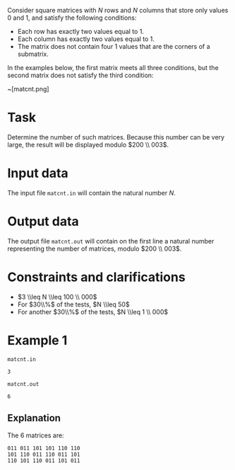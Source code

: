 Consider square matrices with $N$ rows and $N$ columns that store only values $0$ and $1$, and satisfy the following conditions:

* Each row has exactly two values equal to $1$.
* Each column has exactly two values equal to $1$.
* The matrix does not contain four $1$ values that are the corners of a submatrix.

In the examples below, the first matrix meets all three conditions, but the second matrix does not satisfy the third condition:

~[matcnt.png]

# Task
Determine the number of such matrices. Because this number can be very large, the result will be displayed modulo $200 \\ 003$.

# Input data

The input file `matcnt.in` will contain the natural number $N$.

# Output data

The output file `matcnt.out` will contain on the first line a natural number representing the number of matrices, modulo $200 \\ 003$.

# Constraints and clarifications

* $3 \\leq N \\leq 100 \\ 000$
* For $30\\%$ of the tests, $N \\leq 50$
* For another $30\\%$ of the tests, $N \\leq 1 \\ 000$

# Example 1

`matcnt.in`
```
3
```

`matcnt.out`
```
6
```

## Explanation

The $6$ matrices are:

```
011 011 101 101 110 110
101 110 011 110 011 101
110 101 110 011 101 011
```